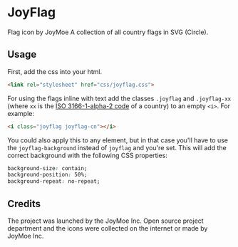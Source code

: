 # JoyFlag

Flag icon by JoyMoe
A collection of all country flags in SVG (Circle).

## Usage
First, add the css into your html.
```html
<link rel="stylesheet" href="css/joyflag.css">
```

For using the flags inline with text add the classes `.joyflag` and
`.joyflag-xx` (where `xx` is the
[ISO 3166-1-alpha-2 code](https://www.iso.org/obp/ui/#search/code/)
of a country) to an empty `<i>`.
For example:

```html
<i class="joyflag joyflag-cn"></i>
```

You could also apply this to any element, but in that case you'll have to use the
`joyflag-background` instead of `joyflag` and you're set. This will add the
correct background with the following CSS properties:

```css
background-size: contain;
background-position: 50%;
background-repeat: no-repeat;
```
## Credits

The project was launched by the JoyMoe Inc. Open source project department
and the icons were collected on the internet or made by JoyMoe Inc.
